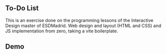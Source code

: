 ## To-Do List

This is an exercise done on the programming lessons of the Interactive Design master of ESDMadrid.
Web design and layout (HTML and CSS) and JS implementation from zero, taking a vite boilerplate.

## Demo



